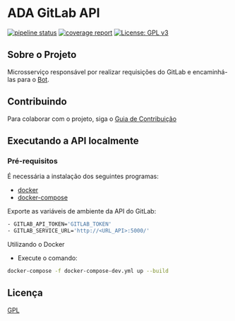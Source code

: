 # ADA GitLab API

[![pipeline status](https://gitlab.com/adabot/ada-gitlab/badges/devel/pipeline.svg)](https://gitlab.com/adabot/ada-gitlab/commits/devel) 
[![coverage report](https://gitlab.com/adabot/ada-gitlab/badges/devel/coverage.svg)](https://gitlab.com/adabot/ada-gitlab/commits/devel) [![License: GPL v3](https://img.shields.io/badge/License-GPLv3-blue.svg)](https://www.gnu.org/licenses/gpl-3.0)

## Sobre o Projeto

Microsserviço responsável por realizar requisições do GitLab e encaminhá-las para o [Bot](https://github.com/fga-eps-mds/2019.1-ADA).

## Contribuindo

Para colaborar com o projeto, siga o [Guia de Contribuição](https://github.com/fga-eps-mds/2019.1-ADA/blob/master/CONTRIBUTING.md)

## Executando a API localmente

### Pré-requisitos

É necessária a instalação dos seguintes programas:

* [docker](https://docs.docker.com/install/)
* [docker-compose](https://docs.docker.com/compose/install/#install-compose)

Exporte as variáveis de ambiente da API do GitLab:

```sh
- GITLAB_API_TOKEN='GITLAB_TOKEN'
- GITLAB_SERVICE_URL='http://<URL_API>:5000/'
``` 

Utilizando o Docker

* Execute o comando:

```sh
docker-compose -f docker-compose-dev.yml up --build
```

## Licença

[GPL](https://opensource.org/licenses/GPL-3.0)